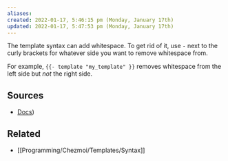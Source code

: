 ```yaml
---
aliases: 
created: 2022-01-17, 5:46:15 pm (Monday, January 17th)
updated: 2022-01-17, 5:47:53 pm (Monday, January 17th)
---
```

The template syntax can add whitespace.
To get rid of it, use `-` next to the curly brackets for whatever side you want to remove whitespace from.

For example, `{{- template "my_template" }}` removes whitespace from the left side but *not* the right side.

## Sources
- [Docs](https://www.chezmoi.io/docs/templating/#removing-whitespace))

## Related
- [[Programming/Chezmoi/Templates/Syntax]]